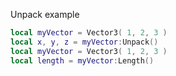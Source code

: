 Unpack example

```lua
local myVector = Vector3( 1, 2, 3 )
local x, y, z = myVector:Unpack()
local myVector = Vector3( 1, 2, 3 )
local length = myVector:Length()
```
